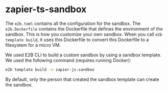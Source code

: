 # zapier-ts-sandbox

The `e2b.toml` contains all the configuration for the sandbox.
The `e2b.Dockerfile` contains the Dockerfile that defines the environment of the sandbox. This is how you customize your own sandbox. When you call `e2b template build`, it uses this Dockerfile to convert this Dockerfile to a filesystem for a micro VM.

We used E2B CLI to build a custom sandbox by using a sandbox template. We used the following command (requires running Docker):
```bash
e2b template build -n zapier-js-sandbox
```

By default, only the person that created the sandbox template can create the sandbox.
